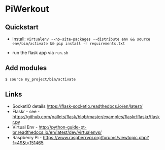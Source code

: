 PiWerkout
=========


Quickstart
----------

* install: `virtualenv --no-site-packages --distribute env && source env/bin/activate && pip install -r requirements.txt`

* run the flask app via `run.sh`

Add modules
-----------

`$ source my_project/bin/activate`


Links
-----


* SocketIO details https://flask-socketio.readthedocs.io/en/latest/
* Flaskr - see - https://github.com/pallets/flask/blob/master/examples/flaskr/flaskr/flaskr.py
* Virtual Env - http://python-guide-pt-br.readthedocs.io/en/latest/dev/virtualenvs/ 
* Raspberry Pi - https://www.raspberrypi.org/forums/viewtopic.php?f=49&t=151465